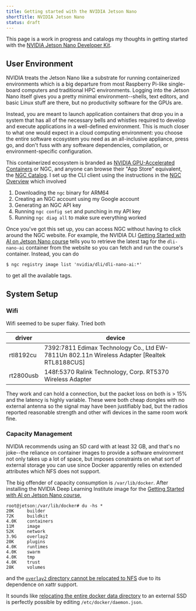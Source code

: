```yaml
---
title: Getting started with the NVIDIA Jetson Nano
shortTitle: NVIDIA Jetson Nano
status: draft
---
```


This page is a work in progress and catalogs my thoughts in getting started
with the [NVIDIA Jetson Nano Developer Kit][].

[NVIDIA Jetson Nano Developer Kit]: https://developer.nvidia.com/embedded/jetson-nano-developer-kit

## User Environment

NVIDIA treats the Jetson Nano like a substrate for running containerized
environments which is a big departure from most Raspberry Pi-like single-board
computers and traditional HPC environments.  Logging into the Jetson Nano
itself gives you a pretty minimal environment--shells, text editors, and basic
Linux stuff are there, but no productivity software for the GPUs are.

Instead, you are meant to launch application containers that drop you in a
system that has all of the necessary bells and whistles required to develop and
execute applications in a well-defined environment.  This is much closer to
what one would expect in a cloud computing environment: you choose the entire
software ecosystem you need as an all-inclusive appliance, press go, and don't
fuss with any software dependencies, compilation, or environment-specific
configuration.

This containerized ecosystem is branded as [NVIDIA GPU-Accelerated Containers][]
or NGC, and anyone can browse their "App Store" equivalent, the [NGC Catalog][].
I set up the CLI client using the instructions in the [NGC Overview][] which
involved

1. Downloading the `ngc` binary for ARM64
2. Creating an NGC account using my Google account
3. Generating an NGC API key
4. Running `ngc config set` and punching in my API key
5. Running `ngc diag all` to make sure everything worked

Once you've got this set up, you can access NGC without having to click around
the NGC website.  For example, the NVIDIA DLI [Getting Started with AI on
Jetson Nano course][nvdli course] tells you to retrieve the latest tag for the
`dli-nano-ai` container from the website so you can fetch and run the course's
container.  Instead, you can do

    $ ngc registry image list 'nvidia/dli/dli-nano-ai:*'

to get all the available tags.

[NVIDIA GPU-Accelerated Containers]: https://www.nvidia.com/en-us/gpu-cloud/containers/
[NGC Catalog]: https://ngc.nvidia.com/
[NGC Overview]: https://docs.nvidia.com/ngc/ngc-overview/index.html

## System Setup

### Wifi

Wifi seemed to be super flaky.  Tried both

driver    | device
----------|--------------------------------------------------------------------
rtl8192cu | 7392:7811 Edimax Technology Co., Ltd EW-7811Un 802.11n Wireless Adapter [Realtek RTL8188CUS]
rt2800usb | 148f:5370 Ralink Technology, Corp. RT5370 Wireless Adapter

They work and can hold a connection, but the packet loss on both is > 15% and
the latency is highly variable.  These were both cheap dongles with no external
antenna so the signal may have been justifiably bad, but the radios reported
reasonable strength and other wifi devices in the same room work fine.

### Capacity Management

NVIDIA recommends using an SD card with at least 32 GB, and that's no joke--the
reliance on container images to provide a software environment not only takes
up a lot of space, but imposes constraints on what sort of external storage you
can use since Docker apparently relies on extended attributes which NFS does
not support.

The big offender of capacity consumption is `/var/lib/docker`.  After installing
the NVIDIA Deep Learning Institute image for the [Getting Started with AI on
Jetson Nano course][nvdli course],

    root@jetson:/var/lib/docker# du -hs *
    20K     builder
    72K     buildkit
    4.0K    containers
    11M     image
    52K     network
    3.9G    overlay2
    20K     plugins
    4.0K    runtimes
    4.0K    swarm
    4.0K    tmp
    4.0K    trust
    28K     volumes

and the [`overlay2` directory cannot be relocated to NFS][1] due to its
dependence on xattr support.

It sounds like [relocating the entire docker data directory][2] to an external
SSD is perfectly possible by editing `/etc/docker/daemon.json`.

[1]: https://stackoverflow.com/questions/54214613/error-creating-overlay-mount-to-a-nfs-mount
[2]: https://forums.docker.com/t/store-images-in-non-default-locations/77882
[nvdli course]: https://courses.nvidia.com/courses/course-v1:DLI+S-RX-02+V2/about
